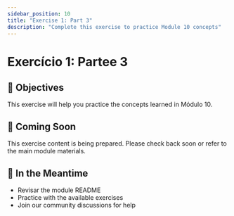 ```yaml
---
sidebar_position: 10
title: "Exercise 1: Part 3"
description: "Complete this exercise to practice Module 10 concepts"
---
```


# Exercício 1: Partee 3

## 🎯 Objectives

This exercise will help you practice the concepts learned in Módulo 10.

## 📝 Coming Soon

This exercise content is being prepared. Please check back soon or refer to the main module materials.

## 🚀 In the Meantime

- Revisar the module README
- Practice with the available exercises
- Join our community discussions for help

